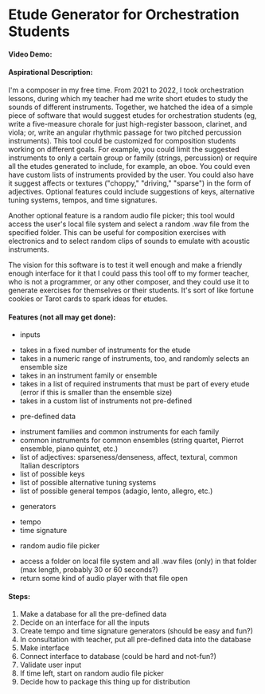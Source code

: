 # Etude Generator for Orchestration Students

#### Video Demo:

#### Aspirational Description:

I'm a composer in my free time. From 2021 to 2022, I took orchestration lessons, during which my teacher
had me write short etudes to study the sounds of different instruments. Together, we hatched the idea of a simple
piece of software that would suggest etudes for orchestration students (eg, write a five-measure chorale for just high-register bassoon,
clarinet, and viola; or, write an angular rhythmic passage for two pitched percussion instruments). This tool could be customized
for composition students working on different goals. For example, you could limit the suggested instruments to only
a certain group or family (strings, percussion) or require all the etudes generated
to include, for example, an oboe. You could even have custom lists of instruments provided by the user.
You could also have it suggest affects or textures ("choppy," "driving," "sparse") in the form of adjectives.
Optional features could include suggestions of keys, alternative tuning systems, tempos, and time signatures.

Another optional feature is a random audio file picker; this tool would access the user's local file system
and select a random .wav file from the specified folder. This can be useful for composition exercises with electronics
and to select random clips of sounds to emulate with acoustic instruments.

The vision for this software is to test it well enough and make a friendly enough interface for it
that I could pass this tool off to my former teacher, who is not a programmer, or any other composer,
and they could use it to generate exercises for themselves or their students. It's sort of like fortune
cookies or Tarot cards to spark ideas for etudes.

#### Features (not all may get done):

- inputs

* takes in a fixed number of instruments for the etude
* takes in a numeric range of instruments, too, and randomly selects an ensemble size
* takes in an instrument family or ensemble
* takes in a list of required instruments that must be part of every etude (error if this is smaller than the ensemble size)
* takes in a custom list of instruments not pre-defined

- pre-defined data

* instrument families and common instruments for each family
* common instruments for common ensembles (string quartet, Pierrot ensemble, piano quintet, etc.)
* list of adjectives: sparseness/denseness, affect, textural, common Italian descriptors
* list of possible keys
* list of possible alternative tuning systems
* list of possible general tempos (adagio, lento, allegro, etc.)

- generators

* tempo
* time signature

- random audio file picker

* access a folder on local file system and all .wav files (only) in that folder (max length, probably 30 or 60 seconds?)
* return some kind of audio player with that file open

#### Steps:

1. Make a database for all the pre-defined data
2. Decide on an interface for all the inputs
3. Create tempo and time signature generators (should be easy and fun?)
4. In consultation with teacher, put all pre-defined data into the database
5. Make interface
6. Connect interface to database (could be hard and not-fun?)
7. Validate user input
8. If time left, start on random audio file picker
9. Decide how to package this thing up for distribution
